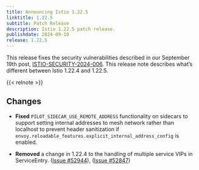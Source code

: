 ```yaml
---
title: Announcing Istio 1.22.5
linktitle: 1.22.5
subtitle: Patch Release
description: Istio 1.22.5 patch release.
publishdate: 2024-09-19
release: 1.22.5
---
```


This release fixes the security vulnerabilities described in our September 19th post, [ISTIO-SECURITY-2024-006](/pt-br/news/security/istio-security-2024-006).
This release note describes what’s different between Istio 1.22.4 and 1.22.5.

{{< relnote >}}

## Changes

- **Fixed** `PILOT_SIDECAR_USE_REMOTE_ADDRESS` functionality on sidecars to support setting internal addresses to mesh network rather than localhost to prevent header sanitization if `envoy.reloadable_features.explicit_internal_address_config` is enabled.

- **Removed** a change in 1.22.4 to the handling of multiple service VIPs in ServiceEntry.
  ([Issue #52944](https://github.com/istio/istio/issues/52944)), ([Issue #52847](https://github.com/istio/istio/issues/52847))

